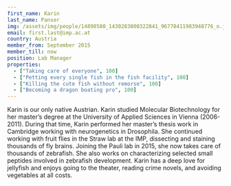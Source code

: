 ```yaml
---
first_name: Karin
last_name: Panser
img: /assets/img/people/14890580_1430283800322841_96778411983948776_o.jpg
email: first.last@imp.ac.at
country: Austria
member_from: September 2015
member_till: now
position: Lab Manager
properties:
  - ["Taking care of everyone", 100]
  - ["Petting every single fish in the fish facility", 100]
  - ["Killing the cute fish without remorse", 100]
  - ["Becoming a dragon boating pro", 100]
---
```

Karin is our only native Austrian. Karin studied Molecular Biotechnology for her master’s degree at the University of Applied Sciences in Vienna (2006-2011). During that time, Karin performed her master’s thesis work in Cambridge working with neurogenetics in Drosophila. She continued working with fruit flies in the Straw lab at the IMP, dissecting and staining thousands of fly brains. Joining the Pauli lab in 2015, she now takes care of thousands of zebrafish. She also works on characterizing selected small peptides involved in zebrafish development. Karin has a deep love for jellyfish and enjoys going to the theater, reading crime novels, and avoiding vegetables at all costs. 
